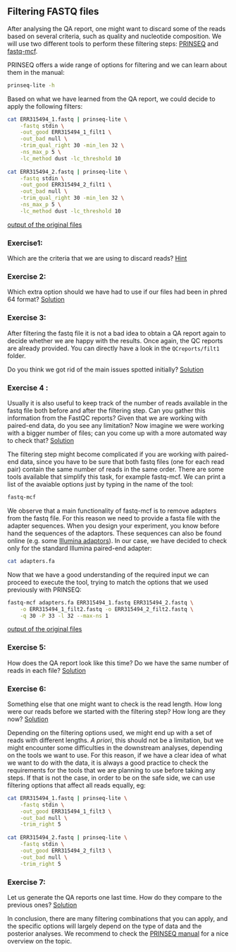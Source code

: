 ## Filtering FASTQ files
After analysing the QA report, one might want to discard some of the reads based on several criteria, such as quality and nucleotide composition. We will use two different tools to perform these filtering steps: [PRINSEQ](http://prinseq.sourceforge.net/) and [fastq-mcf](https://code.google.com/p/ea-utils/).

PRINSEQ offers a wide range of options for filtering and we can learn about them in the manual:

```bash
prinseq-lite -h
```

Based on what we have learned from the QA report, we could decide to apply the following filters:

```bash
cat ERR315494_1.fastq | prinseq-lite \
    -fastq stdin \
    -out_good ERR315494_1_filt1 \
    -out_bad null \
    -trim_qual_right 30 -min_len 32 \
    -ns_max_p 5 \
    -lc_method dust -lc_threshold 10
    
cat ERR315494_2.fastq | prinseq-lite \
    -fastq stdin \
    -out_good ERR315494_2_filt1 \
    -out_bad null \
    -trim_qual_right 30 -min_len 32 \
    -ns_max_p 5 \
    -lc_method dust -lc_threshold 10
```
[output of the original files](https://github.com/Functional-Genomics/TeachingMaterial/blob/Cancer-Genomics-07-2015/output/_filtering_fastq_filt1.md)

### Exercise1:  
Which are the criteria that we are using to discard reads? 
[Hint](https://github.com/Functional-Genomics/TeachingMaterial/blob/Cancer-Genomics-07-2015/solutions/_filtering_fastq_ex1.md)

### Exercise 2: 
Which extra option should we have had to use if our files had been in phred 64 format?
[Solution](https://github.com/Functional-Genomics/TeachingMaterial/blob/Cancer-Genomics-07-2015/solutions/_filtering_fastq_ex2.md)

### Exercise 3: 
After filtering the fastq file it is not a bad idea to obtain a QA report again to decide whether we are happy with the results. 
Once again, the QC reports are already provided. You can directly have a look in the `QCreports/filt1` folder.  

Do you think we got rid of the main issues spotted initially?
[Solution](https://github.com/Functional-Genomics/TeachingMaterial/blob/Cancer-Genomics-07-2015/solutions/_filtering_fastq_ex3.md)

### Exercise 4 :
Usually it is also useful to keep track of the number of reads available in the fastq file both before and after the filtering step. Can you gather this information from the FastQC reports? Given that we are working with paired-end data, do you see any limitation?
Now imagine we were working with a bigger number of files; can you come up with a more automated way to check that?
[Solution](https://github.com/Functional-Genomics/TeachingMaterial/blob/Cancer-Genomics-07-2015/solutions/_filtering_fastq_ex4.md)

The filtering step might become complicated if you are working with paired-end data, since you have to be sure that both fastq files (one for each read pair) contain the same number of reads in the same order. There are some tools available that simplify this task, for example fastq-mcf. We can print a list of the avaiable options just by typing in the name of the tool:
```bash
fastq-mcf
```

We observe that a main functionality of fastq-mcf is to remove adapters from the fastq file. For this reason we need to provide a fasta file with the adapter sequences. When you design your experiment, you know before hand the sequences of the adaptors. These sequences can also be found online (e.g. some [Illumina adaptors](http://supportres.illumina.com/documents/documentation/chemistry_documentation/experiment-design/illumina-customer-sequence-letter.pdf)). In our case, we have decided to check only for the standard Illumina paired-end adapter:
```bash
cat adapters.fa
```

Now that we have a good understanding of the required input we can proceed to execute the tool, trying to match the options that we used previously with PRINSEQ:
```bash
fastq-mcf adapters.fa ERR315494_1.fastq ERR315494_2.fastq \
    -o ERR315494_1_filt2.fastq -o ERR315494_2_filt2.fastq \
    -q 30 -P 33 -l 32 --max-ns 1
```

[output of the original files](https://github.com/Functional-Genomics/TeachingMaterial/blob/Cancer-Genomics-07-2015/output/_filtering_fastq_filt2.md)

### Exercise 5:
How does the QA report look like this time? Do we have the same number of reads in each file?
[Solution](https://github.com/Functional-Genomics/TeachingMaterial/blob/Cancer-Genomics-07-2015/solutions/_filtering_fastq_ex5.md)

### Exercise 6:
Something else that one might want to check is the read length. How long were our reads before we started with the filtering step? How long are they now?
[Solution](https://github.com/Functional-Genomics/TeachingMaterial/blob/Cancer-Genomics-07-2015/solutions/_filtering_fastq_ex6.md)

Depending on the filtering options used, we might end up with a set of reads with different lengths. *A priori*, this should not be a limitation, but we might encounter some difficulties in the downstream analyses, depending on the tools we want to use. For this reason, if we have a clear idea of what we want to do with the data, it is always a good practice to check the requirements for the tools that we are planning to use before taking any steps. If that is not the case, in order to be on the safe side, we can use filtering options that affect all reads equally, eg:

```bash
cat ERR315494_1.fastq | prinseq-lite \
    -fastq stdin \
    -out_good ERR315494_1_filt3 \
    -out_bad null \
    -trim_right 5
    
cat ERR315494_2.fastq | prinseq-lite \
    -fastq stdin \
    -out_good ERR315494_2_filt3 \
    -out_bad null \
    -trim_right 5
```

### Exercise 7:
Let us generate the QA reports one last time. How do they compare to the previous ones?
[Solution](https://github.com/Functional-Genomics/TeachingMaterial/blob/Cancer-Genomics-07-2015/solutions/_filtering_fastq_ex7.md)

In conclusion, there are many filtering combinations that you can apply, and the specific options will largely depend on the type of data and the posterior analyses. We recommend to check the [PRINSEQ manual](http://prinseq.sourceforge.net/manual.html) for a nice overview on the topic.

